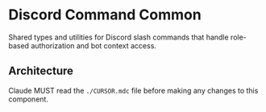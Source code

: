 # Discord Command Common

Shared types and utilities for Discord slash commands that handle role-based authorization and bot context access.

## Architecture  
Claude MUST read the `./CURSOR.mdc` file before making any changes to this component.